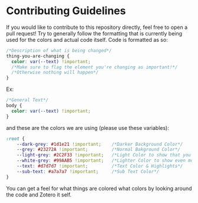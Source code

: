 # Contributing Guidelines
If you would like to contribute to this repository directly, feel free to open a pull request! Try to generally follow the formatting that is currently being used for the colors and actual code itself.
Code is formatted as so:
```css
/*Description of what is being changed*/
thing-you-are-changing {
  color: var(--text) !important; 
  /*Make sure to flag the element you're changing as important!*/
  /*Otherwise nothing will happen*/
}
```
Ex:
```css
/*General Text*/
body {
  color: var(--text) !important;
}
```

and these are the colors we are using (please use these variables):
```css
:root {
    --dark-grey: #1d1e21 !important;    /*Darker Background Color*/
    --grey: #23272A !important;         /*Normal Bakground Color*/
    --light-grey: #2C2F33 !important;   /*Light Color to show that you can interact*/
    --white-grey: #99AAB5 !important;   /*Lighter Color to show even more interactivity*/
    --text: #d7d7d7 !important;         /*Text Color & Highlights*/
    --sub-text: #a7a7a7 !important;     /*Sub Text Color*/
}
```
You can get a feel for what things are colored what colors by looking around the code and Zotero it self.
